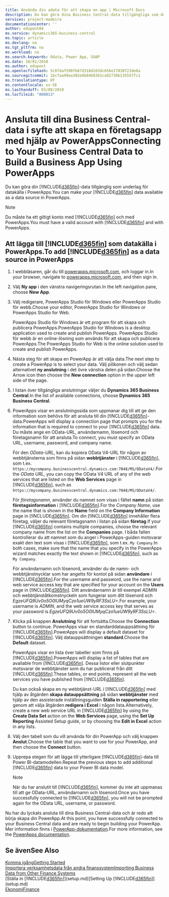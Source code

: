 ```yaml
---
title: Använda din adata för att skapa en app | Microsoft Docs
description: Du kan göra dina Business Central-data tillgängliga som datakälla och ange en OData-URL för dina webbtjänster för att skapa en företagsapp med PowerApps.
services: project-madeira
documentationcenter: ''
author: edupont04
ms.service: dynamics365-business-central
ms.topic: article
ms.devlang: na
ms.tgt_pltfrm: na
ms.workload: na
ms.search.keywords: Odata, Power App, SOAP
ms.date: 10/01/2018
ms.author: edupont
ms.openlocfilehash: 5c07daf590fb87d318d2d3dc656e17838f23de8a
ms.sourcegitcommit: 1bcfaa99ea302e6b84b8361ca02730b135557fc1
ms.translationtype: HT
ms.contentlocale: sv-SE
ms.lasthandoff: 03/08/2019
ms.locfileid: "808013"
---
```

# <a name="connecting-to-your-business-central-data-to-build-a-business-app-using-powerapps"></a><span data-ttu-id="71d85-103">Ansluta till dina Business Central-data i syfte att skapa en företagsapp med hjälp av PowerApps</span><span class="sxs-lookup"><span data-stu-id="71d85-103">Connecting to Your Business Central Data to Build a Business App Using PowerApps</span></span>
<span data-ttu-id="71d85-104">Du kan göra din [!INCLUDE[d365fin](includes/d365fin_md.md)]-data tillgänglig som underlag för datakälla i PowerApps.</span><span class="sxs-lookup"><span data-stu-id="71d85-104">You can make your [!INCLUDE[d365fin](includes/d365fin_md.md)] data available as a data source in PowerApps.</span></span>  

> [!NOTE]  
>   <span data-ttu-id="71d85-105">Du måste ha ett giltigt konto med [!INCLUDE[d365fin](includes/d365fin_md.md)] och med PowerApps.</span><span class="sxs-lookup"><span data-stu-id="71d85-105">You must have a valid account with [!INCLUDE[d365fin](includes/d365fin_md.md)] and with PowerApps.</span></span>  

## <a name="to-add-included365finincludesd365finmdmd-as-a-data-source-in-powerapps"></a><span data-ttu-id="71d85-106">Att lägga till [!INCLUDE[d365fin](includes/d365fin_md.md)] som datakälla i PowerApps.</span><span class="sxs-lookup"><span data-stu-id="71d85-106">To add [!INCLUDE[d365fin](includes/d365fin_md.md)] as a data source in PowerApps</span></span>
1. <span data-ttu-id="71d85-107">I webbläsaren, går du till [powerapps.microsoft.com](https://powerapps.microsoft.com/en-us/), och loggar in.</span><span class="sxs-lookup"><span data-stu-id="71d85-107">In your browser, navigate to [powerapps.microsoft.com](https://powerapps.microsoft.com/en-us/), and then sign in.</span></span>
2. <span data-ttu-id="71d85-108">Välj **Ny app** i den vänstra navigeringsrutan.</span><span class="sxs-lookup"><span data-stu-id="71d85-108">In the left navigation pane, choose **New App**.</span></span>
3. <span data-ttu-id="71d85-109">Välj redigerare, PowerApps Studio för Windows eller PowerApps Studio för webb.</span><span class="sxs-lookup"><span data-stu-id="71d85-109">Choose your editor, PowerApps Studio for Windows or PowerApps Studio for Web.</span></span>

   <span data-ttu-id="71d85-110">PowerApps Studio för Windows är ett program för att skapa och publicera PowerApps.</span><span class="sxs-lookup"><span data-stu-id="71d85-110">PowerApps Studio for Windows is a desktop application used to create and publish PowerApps.</span></span> <span data-ttu-id="71d85-111">PowerApps Studio för webb är en online-lösning som används för att skapa och publicera PowerApps.</span><span class="sxs-lookup"><span data-stu-id="71d85-111">The PowerApps Studio for Web is the online solution used to create and publish PowerApps.</span></span>
4. <span data-ttu-id="71d85-112">Nästa steg för att skapa en PowerApp är att välja data.</span><span class="sxs-lookup"><span data-stu-id="71d85-112">The next step to create a PowerApp is to select your data.</span></span> <span data-ttu-id="71d85-113">Välj pilikonen och välj sedan alternativet **ny anslutning** i det övre vänstra delen på sidan.</span><span class="sxs-lookup"><span data-stu-id="71d85-113">Choose the Arrow icon then choose the **New connection** option in the upper left side of the page.</span></span>
5. <span data-ttu-id="71d85-114">I listan över tillgängliga anslutningar väljer du **Dynamics 365 Business Central**.</span><span class="sxs-lookup"><span data-stu-id="71d85-114">In the list of available connections, choose **Dynamics 365 Business Central**.</span></span>
6. <span data-ttu-id="71d85-115">PowerApps visar en anslutningssida som uppmanar dig till att ge den information som behövs för att ansluta till din [!INCLUDE[d365fin](includes/d365fin_md.md)]-data.</span><span class="sxs-lookup"><span data-stu-id="71d85-115">PowerApps will display a connection page that prompts you for the information that is required to connect to your [!INCLUDE[d365fin](includes/d365fin_md.md)] data.</span></span> <span data-ttu-id="71d85-116">Du måste ange en OData-URL, användarnamn, lösenord och företagsnamn för att ansluta.</span><span class="sxs-lookup"><span data-stu-id="71d85-116">To connect, you must specify an OData URL, username, password, and company name.</span></span>

   <span data-ttu-id="71d85-117">För den *OData-URL*, kan du kopiera OData V4-URL för någon av webbtjänsterna som finns på sidan **webbtjänster** i [!INCLUDE[d365fin](includes/d365fin_md.md)], som t.ex. `https://mycompany.businesscentral.dynamics.com:7048/MS/ODataV4/`.</span><span class="sxs-lookup"><span data-stu-id="71d85-117">For the *OData URL*, you can copy the OData V4 URL of any of the web services that are listed on the **Web Services** page in [!INCLUDE[d365fin](includes/d365fin_md.md)], such as `https://mycompany.businesscentral.dynamics.com:7048/MS/ODataV4/`.</span></span>  

   <span data-ttu-id="71d85-118">För *företagsnamn*, använder du namnet som visas i fältet **namn** på sidan **företagsinformation** i [!INCLUDE[d365fin](includes/d365fin_md.md)].</span><span class="sxs-lookup"><span data-stu-id="71d85-118">For the *Company Name*, use the name that is shown in the **Name** field on the **Company Information** page in [!INCLUDE[d365fin](includes/d365fin_md.md)].</span></span> <span data-ttu-id="71d85-119">Om din [!INCLUDE[d365fin](includes/d365fin_md.md)] innehåller flera företag, väljer du relevant företagsnamn i listan på sidan **företag**.</span><span class="sxs-lookup"><span data-stu-id="71d85-119">If your [!INCLUDE[d365fin](includes/d365fin_md.md)] contains multiple companies, choose the relevant company name from the list on the **Companies** page.</span></span> <span data-ttu-id="71d85-120">I båda fallen kontrollerar du att namnet som du anger i PowerApps-guiden motsvarar exakt den text som visas i [!INCLUDE[d365fin](includes/d365fin_md.md)], som t.ex. `My Company`.</span><span class="sxs-lookup"><span data-stu-id="71d85-120">In both cases, make sure that the name that you specify in the PowerApps wizard matches exactly the text shown in [!INCLUDE[d365fin](includes/d365fin_md.md)], such as `My Company`.</span></span>

   <span data-ttu-id="71d85-121">För användarnamn och lösenord, använder du de namn- och webbtjänstnycklar som har angetts för kontot på sidan **användare** i [!INCLUDE[d365fin](includes/d365fin_md.md)].</span><span class="sxs-lookup"><span data-stu-id="71d85-121">For the username and password, use the name and web service access key that are specified for your account on the **Users** page in [!INCLUDE[d365fin](includes/d365fin_md.md)].</span></span> <span data-ttu-id="71d85-122">Ditt användarnamn är till exempel *ADMIN* och webbtjänståtkomstnyckeln som fungerar som ditt lösenord och *EgzeUFQ9Uv0o5O0lUMyqCzo1ueUW9yRF3SsLU=*.</span><span class="sxs-lookup"><span data-stu-id="71d85-122">For example, your username is *ADMIN*, and the web service access key that serves as your password is *EgzeUFQ9Uv0o5O0lUMyqCzo1ueUW9yRF3SsLU=*.</span></span>
7. <span data-ttu-id="71d85-123">Klicka på knappen **Anslutning** för att fortsätta.</span><span class="sxs-lookup"><span data-stu-id="71d85-123">Choose the **Connection** button to continue.</span></span> <span data-ttu-id="71d85-124">PowerApps visar en standarddatauppsättning för [!INCLUDE[d365fin](includes/d365fin_md.md)].</span><span class="sxs-lookup"><span data-stu-id="71d85-124">PowerApps will display a default dataset for [!INCLUDE[d365fin](includes/d365fin_md.md)].</span></span> <span data-ttu-id="71d85-125">Välj datauppsättningen **standard**.</span><span class="sxs-lookup"><span data-stu-id="71d85-125">Choose the **Default** dataset.</span></span>

   <span data-ttu-id="71d85-126">PowerApps visar en lista över tabeller som finns på [!INCLUDE[d365fin](includes/d365fin_md.md)].</span><span class="sxs-lookup"><span data-stu-id="71d85-126">PowerApps will display a list of tables that are available from [!INCLUDE[d365fin](includes/d365fin_md.md)].</span></span> <span data-ttu-id="71d85-127">Dessa listor eller slutpunkter motsvarar de webbtjänster som du har publicerat från ditt [!INCLUDE[d365fin](includes/d365fin_md.md)].</span><span class="sxs-lookup"><span data-stu-id="71d85-127">These tables, or end points,  represent all the web services you have published from [!INCLUDE[d365fin](includes/d365fin_md.md)].</span></span>

   <span data-ttu-id="71d85-128">Du kan också skapa en ny webbtjänst-URL i [!INCLUDE[d365fin](includes/d365fin_md.md)] med hjälp av åtgärden **skapa datauppsättning** på sidan **webbtjänster** med hjälp av den assisterade inställningsguiden **Ställa in rapportering**  eller genom att välja åtgärden **redigera i Excel** i någon lista.</span><span class="sxs-lookup"><span data-stu-id="71d85-128">Alternatively, create a new web service URL in [!INCLUDE[d365fin](includes/d365fin_md.md)] by using the **Create Data Set** action on the **Web Services** page, using the **Set Up Reporting** Assisted Setup guide, or by choosing the **Edit in Excel** action in any lists.</span></span>
8. <span data-ttu-id="71d85-129">Välj den tabell som du vill använda för din PowerApp och välj knappen **Anslut**.</span><span class="sxs-lookup"><span data-stu-id="71d85-129">Choose the table that you want to use for your PowerApp, and then choose the **Connect** button.</span></span>
9. <span data-ttu-id="71d85-130">Upprepa stegen för att lägga till ytterligare [!INCLUDE[d365fin](includes/d365fin_md.md)]-data till Power BI-datamodellen.</span><span class="sxs-lookup"><span data-stu-id="71d85-130">Repeat the previous steps to add additional [!INCLUDE[d365fin](includes/d365fin_md.md)] data to your Power BI data model.</span></span>

   > [!NOTE]  
   >    <span data-ttu-id="71d85-131">När du har anslutit till [!INCLUDE[d365fin](includes/d365fin_md.md)], kommer du inte att uppmanas till att ge OData-URL, användarnamn och lösenord.</span><span class="sxs-lookup"><span data-stu-id="71d85-131">Once you have successfully connected to [!INCLUDE[d365fin](includes/d365fin_md.md)], you will not be prompted again for the OData URL, username, or password.</span></span>

<span data-ttu-id="71d85-132">Nu har du lyckats ansluta till dina Business Central-data och är redo att börja skapa din PowerApp.</span><span class="sxs-lookup"><span data-stu-id="71d85-132">At this point, you have successfully connected to your Business Central data and are ready to begin building your PowerApp.</span></span> <span data-ttu-id="71d85-133">Mer information finns i [ PowerApp-dokumentation](https://powerapps.microsoft.com/tutorials/getting-started/).</span><span class="sxs-lookup"><span data-stu-id="71d85-133">For more information, see the [PowerApps documentation](https://powerapps.microsoft.com/tutorials/getting-started/).</span></span>

## <a name="see-also"></a><span data-ttu-id="71d85-134">Se även</span><span class="sxs-lookup"><span data-stu-id="71d85-134">See Also</span></span>
[<span data-ttu-id="71d85-135">Komma igång</span><span class="sxs-lookup"><span data-stu-id="71d85-135">Getting Started</span></span>](product-get-started.md)  
[<span data-ttu-id="71d85-136">Importera verksamhetsdata från andra finanssystem</span><span class="sxs-lookup"><span data-stu-id="71d85-136">Importing Business Data from Other Finance Systems</span></span>](across-import-data-configuration-packages.md)  
<span data-ttu-id="71d85-137">[Ställa in [!INCLUDE[d365fin](includes/d365fin_md.md)]](setup.md)</span><span class="sxs-lookup"><span data-stu-id="71d85-137">[Setting Up [!INCLUDE[d365fin](includes/d365fin_md.md)]](setup.md)</span></span>  
[<span data-ttu-id="71d85-138">Ekonomi</span><span class="sxs-lookup"><span data-stu-id="71d85-138">Finance</span></span>](finance.md)  
